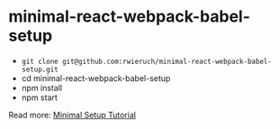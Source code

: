 # minimal-react-webpack-babel-setup

* `git clone git@github.com:rwieruch/minimal-react-webpack-babel-setup.git`
* cd minimal-react-webpack-babel-setup
* npm install
* npm start

Read more: [Minimal Setup Tutorial](https://www.robinwieruch.de/minimal-react-webpack-babel-setup/)